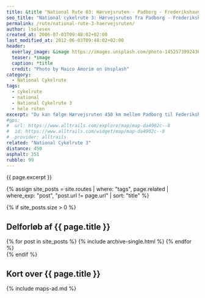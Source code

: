 ```yaml
---
title: &title "National Rute 03: Hærvejsruten - Padborg - Frederikshavn"
seo_title: "National cykelrute 3: Hærvejsruten fra Padborg - Frederikshavn"
permalink: /rute/national-rute-3-haervejsruten/
author: lsolesen
created_at: 2006-07-03T09:48:02+02:00
last_modified_at: 2012-06-03T09:48:02+02:00
header:
  overlay_image: &image https://images.unsplash.com/photo-1452573992436-6d508f200b30?ixlib=rb-1.2.1&ixid=eyJhcHBfaWQiOjEyMDd9&auto=format&fit=crop&w=1652&q=80
  teaser: *image
  caption: *title
  credit: "Photo by Maico Amorim on Unsplash"
category:
  - National Cykelrute
tags:
  - cykelrute
  - national
  - National Cykelrute 3
  - hele ruten
excerpt: "Du kan følge Hærvejsruten 450 km mellem Padborg til Federikshavn. Hærvejsruten er en historisk national cykelrute med rigtig mange oplevelser undervejs. Det fører endda over grænsen til Rendsburg i Tyskland."
#gps:
#  url: https://www.alltrails.com/explore/map/map-da4902c--8
#  id: https://www.alltrails.com/widget/map/map-da4902c--8
#  provider: alltrails
related: "National Cykelrute 3"
distance: 450
asphalt: 351
rubble: 99
---
```


{{ page.excerpt }}

{% assign site_posts = site.routes | where: "tags", page.related | where_exp: "post", "post.url != page.url" | sort: "title" %}

{% if site_posts.size > 0 %}

## Delforløb af {{ page.title }}

<div class="feature__wrapper">
  {% for post in site_posts %}
    {% include archive-single.html %}
  {% endfor %}
</div>
{% endif %}

## Kort over {{ page.title }}

{% include maps-ad.md %}
